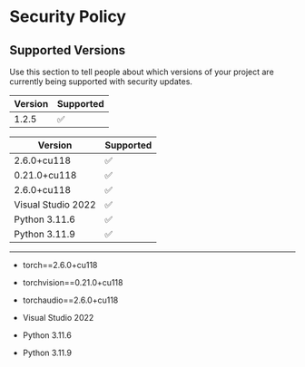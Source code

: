 # Security Policy

## Supported Versions

Use this section to tell people about which versions of your project are
currently being supported with security updates.

| Version | Supported          |
| ------- | ------------------ |
| 1.2.5   | :white_check_mark: |




| Version | Supported          |
| ------- | ------------------ |
|   2.6.0+cu118 | :white_check_mark: |    
|   0.21.0+cu118 |:white_check_mark: |
|   2.6.0+cu118 | :white_check_mark: |
| Visual Studio 2022 | :white_check_mark: |
| Python 3.11.6 | :white_check_mark: |
| Python 3.11.9 | :white_check_mark: |
------------------------------------------------------------

- torch==2.6.0+cu118
- torchvision==0.21.0+cu118
- torchaudio==2.6.0+cu118

- Visual Studio 2022 
- Python 3.11.6
- Python 3.11.9

